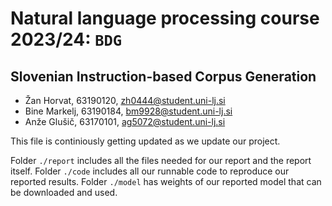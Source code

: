 # Natural language processing course 2023/24: `BDG`

## Slovenian Instruction-based Corpus Generation

- Žan Horvat, 63190120, zh0444@student.uni-lj.si
- Bine Markelj, 63190184, bm9928@student.uni-lj.si
- Anže Glušič, 63170101, ag5072@student.uni-lj.si

This file is continiously getting updated as we update our project.

Folder `./report` includes all the files needed for our report and the report itself.
Folder `./code` includes all our runnable code to reproduce our reported results.
Folder `./model` has weights of our reported model that can be downloaded and used.
